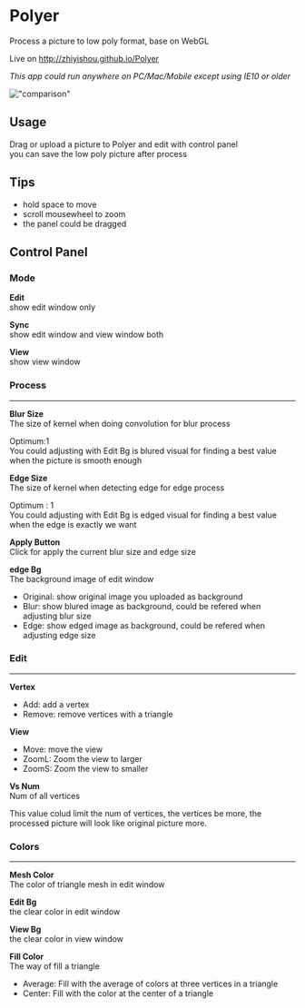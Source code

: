 # Polyer

Process a picture to low poly format, base on WebGL

Live on http://zhiyishou.github.io/Polyer

*This app could run anywhere on PC/Mac/Mobile except using IE10 or older*

!["comparison"](http://zhiyishou.github.io/Polyer/img/mao.jpg)

## Usage

Drag or upload a picture to Polyer and edit with control panel  
you can save the low poly picture after process

## Tips

* hold space to move
* scroll mousewheel to zoom
* the panel could be dragged


## Control Panel

### Mode

**Edit**  
show edit window only
  
**Sync**  
show edit window and view window both
  
**View**  
show view window

### Process

---

**Blur Size**  
The size of kernel when doing convolution for blur process

Optimum:1  
You could adjusting with Edit Bg is blured visual for finding a best value
when the picture is smooth enough

**Edge Size**  
The size of kernel when detecting edge for edge process

Optimum : 1  
You could adjusting with Edit Bg is edged visual for finding a best value
when the edge is exactly we want

**Apply Button**  
Click for apply the current blur size and edge size

**edge Bg**  
The background image of edit window

* Original: show original image you uploaded as background
* Blur: show blured image as background, could be refered when adjusting blur size
* Edge: show edged image as background, could be refered when adjusting edge size

### Edit

---

**Vertex**

* Add: add a vertex
* Remove: remove vertices with a triangle

**View**

* Move: move the view
* ZoomL: Zoom the view to larger
* ZoomS: Zoom the view to smaller

**Vs Num**  
Num of all vertices

This value colud limit the num of vertices, the vertices be more, the processed picture will look like original picture more.

### Colors

---

**Mesh Color**  
The color of triangle mesh in edit window

**Edit Bg**  
the clear color in edit window

**View Bg**  
the clear color in view window

**Fill Color**  
The way of fill a triangle

* Average: Fill with the average of colors at three vertices in a triangle 
* Center: Fill with the color at the center of a triangle
